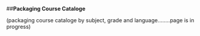 ##**Packaging Course Cataloge**

(packaging course cataloge by subject, grade and language........page is in progress)
